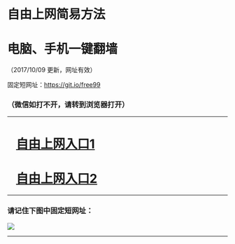 ﻿# 自由上网简易方法

# 电脑、手机一键翻墙

（2017/10/09 更新，网址有效）

固定短网址：https://git.io/free99

### （微信如打不开，请转到浏览器打开）


***





# &nbsp;&nbsp; <a href="http://ft198922776.fwq-tz-1001.info/fwqtz01.html?t=10090012445 " target="_blank">自由上网入口1</a>
# &nbsp;&nbsp; <a href="http://ft100565753.fwq-tz-1002.info/fwqtz02.html?t=100900128567 " target="_blank">自由上网入口2</a>
***

### 请记住下图中固定短网址：

<img src="https://s3-us-west-2.amazonaws.com/fwq-1001/yjfq-20170905okok.png" /> 


***


